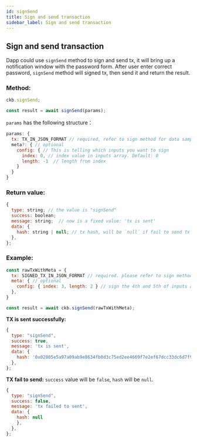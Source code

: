 ```yaml
---
id: signSend
title: Sign and send transaction
sidebar_label: Sign and send transaction
---
```



## Sign and send transaction

Dapp could use `signSend` method to sign and send tx, it will bring up a notification window with the password form. After user enter correct password, `signSend` method will signed tx, then send it and return the result.

### Method:

```js
ckb.signSend;

const result = await signSend(params);
```

`params` has the following structure：

```js
params: {
  tx: TX_IN_JSON_FORMAT // required, refer to sign method for data sample
  meta?: { // optional
    config: { // This is telling which inputs you want to sign
      index: 0, // index value in inputs array. Default: 0
      length: -1  // length from index
    }
  }
}
```

### Return value:

```js
{
  type: string; // the value is "signSend"
  success: boolean;
  message: string;  // now is a fixed value: 'tx is sent'
  data: {
    hash: string | null; // tx hash, will be `null` if fail to send tx
  },
};
```

### Example:

```js
const rawTxWithMeta = {
  tx: SIGNED_TX_IN_JSON_FORMAT // required. please refer to sign method to see the data format
  meta: { // optional
    config: { index: 3, length: 2 } // sign the 4th and 5th of inputs array
  },
}

const result = await ckb.signSend(rawTxWithMeta);
```

**TX is sent successfully:**

```js
{
  type: "signSend",
  success: true,
  message: 'tx is sent',
  data: {
    hash: '0x02805e5a97a09ab9e8634fb0d3c75ed2ee4669f7e2ef67dcc33dc6d7f931821d',
  },
};
```

**TX fail to send:**
`success` value will be `false`, `hash` will be `null`.

```js
{
  type: "signSend",
  success: false,
  message: 'tx failed to sent',
  data: {
    hash: null
    },
  },
};
```
